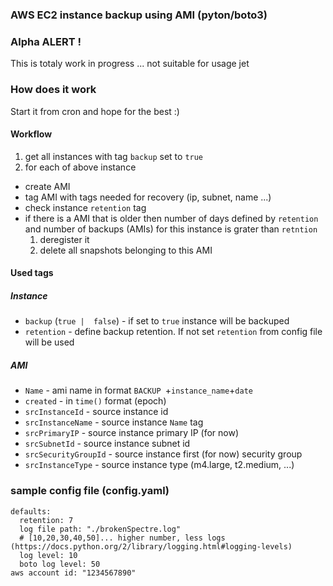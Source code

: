 ### AWS EC2 instance backup using AMI (pyton/boto3)

### Alpha ALERT !
This is totaly work in progress ... not suitable for usage jet

### How does it work

Start it from cron and hope for the best :)

#### Workflow
1. get all instances with tag `backup` set to `true`
2. for each of above instance
  * create AMI
  * tag AMI with tags needed for recovery (ip, subnet, name ...)
  * check instance `retention` tag
  * if there is a AMI that is older then number of days defined by `retention` and number of backups (AMIs) for this instance is grater than `retntion`
    1. deregister it
    2. delete all snapshots belonging to this AMI

#### Used tags
##### Instance
* `backup` (`true |  false`) - if set to `true` instance will be backuped
* `retention` - define backup retention. If not set `retention` from config file will be used

##### AMI
* `Name` - ami name in format `BACKUP `+`instance_name`+`date`
* `created` - in `time()` format (epoch)
* `srcInstanceId` - source instance id
* `srcInstanceName` - source instance `Name` tag
* `srcPrimaryIP` - source instance primary IP (for now)
* `srcSubnetId` - source instance subnet id
* `srcSecurityGroupId` - source instance first (for now) security group
* `srcInstanceType` - source instance type (m4.large, t2.medium, ...)


### sample config file (config.yaml)

```
defaults:
  retention: 7
  log file path: "./brokenSpectre.log"
  # [10,20,30,40,50]... higher number, less logs (https://docs.python.org/2/library/logging.html#logging-levels)
  log level: 10
  boto log level: 50
aws account id: "1234567890"
```